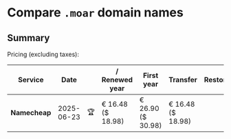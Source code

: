 # Compare `.moar` domain names

## Summary

Pricing (excluding taxes):

| Service | Date |  | / Renewed year | First year | Transfer | Restoration |
|--|--|--|--|--|--|--|
| **Namecheap** | 2025-06-23 | 🏆 | € 16.48<br>($ 18.98) | € 26.90<br>($ 30.98) | € 16.48<br>($ 18.98) |  |
